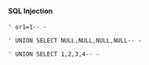 #### SQL Injection
```
' or1=1-- -

' UNION SELECT NULL,NULL,NULL,NULL-- -

' UNION SELECT 1,2,3,4-- -
